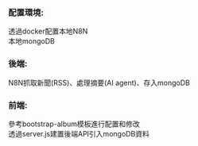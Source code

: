 ### 配置環境:
透過docker配置本地N8N\
本地mongoDB
### 後端:
N8N抓取新聞(RSS)、處理摘要(AI agent)、存入mongoDB
### 前端:
參考bootstrap-album模板進行配置和修改\
透過server.js建置後端API引入mongoDB資料
